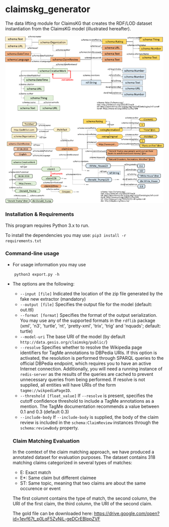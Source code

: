# claimskg_generator
The data lifting module for ClaimsKG that creates the RDF/LOD dataset instantiation from the ClaimsKG model (illustrated hereafter).

![](model.png)

### Installation & Requirements

This program requires Python 3.x to run.

To install the dependencies you may use: `pip3 install -r requirements.txt`

### Command-line usage
- For usage information you may use 
```shell
    python3 export.py -h
```
* The options are the following: 
  * `--input [file]` Indicated the location of the zip file generated by the fake new extractor (mandatory)
  * `--output [file]` Specifies the output file for the model (default: out.ttl)
  * `--format [format]` Specifies the format of the output serialization. You may use any of the supported formats in the `rdflib` package (xml', 'n3', 'turtle', 'nt', 'pretty-xml', 'trix', 'trig' and 'nquads'; default: turtle)
  * `--model-uri` The base URI of the model (by default `http://data.gesis.org/claimskg/public/`) 
  * `--resolve` Specifies whether to resolve the Wikipedia page identifiers for TagMe annotations to DBPedia URIs. If this option is activated, the resolution is performed through SPARQL queries to the official DBPedia endpoint, which requires you to have an active Internet connection. Additionally, you will need a running instance of `redis-server` as the results of the queries are cached to prevent unnecessary queries from being performed. If resolve is not supplied, all entities will have URIs of the form `tagme://wikpediaPageID`.
  * `--threshold [float_value]` If `--resolve` is present, specifies the cutoff confidence threshold to include a TagMe annotations as a mention. The TagMe documentation recommends a value between 0.1 and 0.3 (default 0.3)
  * `--include-body` If `--include-body` is supplied, the body of the claim review is included in the `schema:ClaimReview` instances through the `schema:reviewBody` property.
  
  
  ### Claim Matching Evaluation
  In the comtext of the claim matching approach, we have produced a annotated dataset for evaluation purposes. The dataset contains 318 matching claims categorized in several types of matches: 
  - E: Exact match
  - E*: Same claim but different claimee
  - ST: Same topic, meaning that two claims are about the same occurence or event
  
  The first columnt contains the type of match, the second column, the URI of the first claim, the third column, the URI of the second claim. 
 
  The gold file can be downloaded here:
  https://drive.google.com/open?id=1evf67t_p0LqF5ZvNiL-geDCrEBlppZVF
 
 
